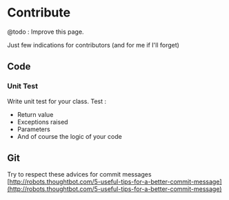 Contribute
==========

@todo : Improve this page.

Just few indications for contributors (and for me if I'll forget)

## Code


### Unit Test

Write unit test for your class. Test :

* Return value
* Exceptions raised
* Parameters
* And of course the logic of your code

## Git

Try to respect these advices for commit messages [http://robots.thoughtbot.com/5-useful-tips-for-a-better-commit-message](http://robots.thoughtbot.com/5-useful-tips-for-a-better-commit-message)
